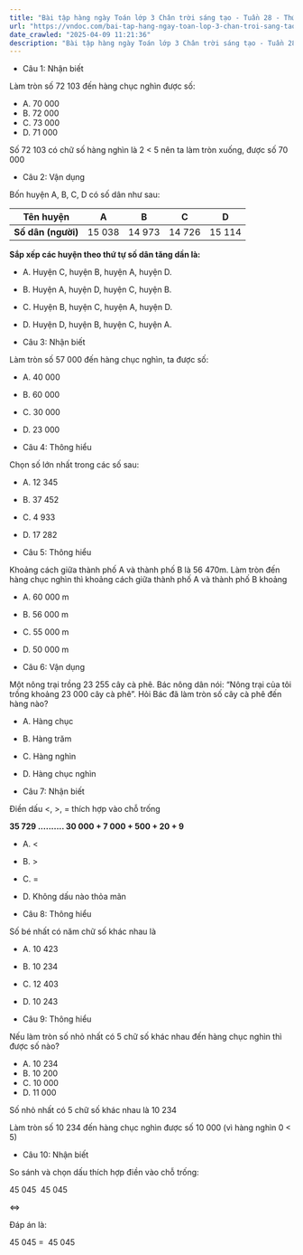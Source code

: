 ```yaml
---
title: "Bài tập hàng ngày Toán lớp 3 Chân trời sáng tạo - Tuần 28 - Thứ 6 gồm các câu hỏi tổng hợp nội dung trong bài So sánh các số có năm chữ số được học ở Tuần 28 trong chương trình Toán lớp 3 Tập 2 Chân trời sáng tạo."
url: "https://vndoc.com/bai-tap-hang-ngay-toan-lop-3-chan-troi-sang-tao-tuan-28-thu-6-339572"
date_crawled: "2025-04-09 11:21:36"
description: "Bài tập hàng ngày Toán lớp 3 Chân trời sáng tạo - Tuần 28 - Thứ 6 gồm các câu hỏi tổng hợp nội dung trong bài So sánh các số có năm chữ số được học ở Tuần 28 trong chương trình Toán lớp 3 Tập 2 Chân trời sáng tạo."
---
```


* Câu 1:  Nhận biết

Làm tròn số 72 103 đến hàng chục nghìn được số:

  * A. 70 000 
  * B. 72 000 
  * C. 73 000 
  * D. 71 000 



Số 72 103 có chữ số hàng nghìn là 2 < 5 nên ta làm tròn xuống, được số 70 000

* Câu 2:  Vận dụng

Bốn huyện A, B, C, D có số dân như sau:

**Tên huyện**|  A| B| C| D  
---|---|---|---|---  
**Số dân (người)**|  15 038| 14 973| 14 726| 15 114  
  
**Sắp xếp các huyện theo thứ tự số dân tăng dần là:**

  * A. Huyện C, huyện B, huyện A, huyện D. 
  * B. Huyện A, huyện D, huyện C, huyện B. 
  * C. Huyện B, huyện C, huyện A, huyện D. 
  * D. Huyện D, huyện B, huyện C, huyện A. 



* Câu 3:  Nhận biết

Làm tròn số 57 000 đến hàng chục nghìn, ta được số:

  * A. 40 000 
  * B. 60 000 
  * C. 30 000 
  * D. 23 000 



* Câu 4:  Thông hiểu

Chọn số lớn nhất trong các số sau:

  * A. 12 345 
  * B. 37 452 
  * C. 4 933 
  * D. 17 282 



* Câu 5:  Thông hiểu

Khoảng cách giữa thành phố A và thành phố B là 56 470m. Làm tròn đến hàng chục nghìn thì khoảng cách giữa thành phố A và thành phố B khoảng

  * A. 60 000 m 
  * B. 56 000 m 
  * C. 55 000 m 
  * D. 50 000 m 



* Câu 6:  Vận dụng

Một nông trại trồng 23 255 cây cà phê. Bác nông dân nói: “Nông trại của tôi trồng khoảng 23 000 cây cà phê”. Hỏi Bác đã làm tròn số cây cà phê đến hàng nào?

  * A. Hàng chục 
  * B. Hàng trăm 
  * C. Hàng nghìn 
  * D. Hàng chục nghìn 



* Câu 7:  Nhận biết

Điền dấu <, >, = thích hợp vào chỗ trống

**35 729 .......... 30 000 + 7 000 + 500 + 20 + 9**

  * A. <
  * B. >
  * C. = 
  * D. Không dấu nào thỏa mãn 



* Câu 8:  Thông hiểu

Số bé nhất có năm chữ số khác nhau là

  * A. 10 423 
  * B. 10 234 
  * C. 12 403 
  * D. 10 243 



* Câu 9:  Thông hiểu

Nếu làm tròn số nhỏ nhất có 5 chữ số khác nhau đến hàng chục nghìn thì được số nào?

  * A. 10 234 
  * B. 10 200 
  * C. 10 000 
  * D. 11 000 



Số nhỏ nhất có 5 chữ số khác nhau là 10 234

Làm tròn số 10 234 đến hàng chục nghìn được số 10 000 (vì hàng nghìn 0 < 5)

* Câu 10:  Nhận biết

So sánh và chọn dấu thích hợp điền vào chỗ trống:

45 045   45 045

<=>

Đáp án là:

45 045 =  45 045
